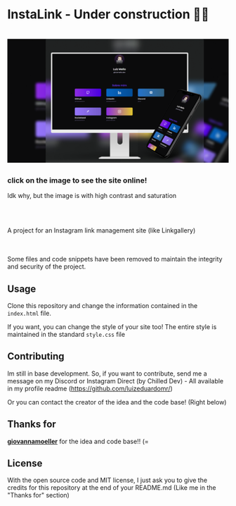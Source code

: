 # InstaLink - Under construction  👨‍💻

<h1 align="center">
    <a href="https://luizmellolinks.vercel.app/" target="_blank">
        <img alt="website printscreen" title="#instalink" src="github_assets/screenprint4.png" />
    <a/>
</h1>
    <h3> click on the image to see the site online! </h3>
    <p> Idk why, but the image is with high contrast and saturation </p>
</br>
</br>

A project for an Instagram link management site (like Linkgallery)
</br>
</br>
</br>

Some files and code snippets have been removed to maintain the integrity and security of the project.

## Usage

Clone this repository and change the information contained in the `index.html` file.

If you want, you can change the style of your site too! The entire style is maintained in the standard `style.css` file

## Contributing
Im still in base development. So, if you want to contribute, send me a message on my Discord or Instagram Direct (by Chilled Dev) - All available in my profile readme (https://github.com/luizeduardomr/)

Or you can contact the creator of the idea and the code base! (Right below)
## Thanks for

 [**giovannamoeller**](https://github.com/giovannamoeller) for the idea and code base!! (=

## License
With the open source code and MIT license, I just ask you to give the credits for this repository at the end of your README.md (Like me in the "Thanks for" section)
